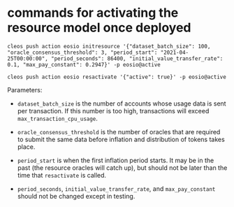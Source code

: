 # commands for activating the resource model once deployed

```cleos push action eosio initresource '{"dataset_batch_size": 100, "oracle_consensus_threshold": 3, "period_start": "2021-04-25T00:00:00", "period_seconds": 86400, "initial_value_transfer_rate": 0.1, "max_pay_constant": 0.2947}' -p eosio@active```

```cleos push action eosio resactivate '{"active": true}' -p eosio@active```

Parameters:
- `dataset_batch_size` is the number of accounts whose usage data is sent per transaction. If this number is too high, transactions will exceed `max_transaction_cpu_usage`.

- `oracle_consensus_threshold` is the number of oracles that are required to submit the same data before inflation and distribution of tokens takes place.

- `period_start` is when the first inflation period starts. It may be in the past (the resource oracles will catch up), but should not be later than the time that `resactivate` is called.

- `period_seconds`, `initial_value_transfer_rate`, and `max_pay_constant` should not be changed except in testing.
